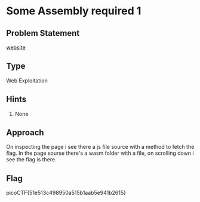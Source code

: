 # Some Assembly required 1

## Problem Statement

[website](http://mercury.picoctf.net:55336/index.html)

## Type

Web Exploitation

## Hints

1. None

## Approach

On inspecting the page i see there a js file source with a method to fetch the flag. 
In the page sourse there's a wasm folder with a file, on scrolling down i see the flag is there.

## Flag

picoCTF{51e513c498950a515b1aab5e941b2615}